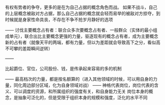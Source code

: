 有权有势者的争夺，更多的是在为自己占据的概念角色而战。
如果不战斗，自己的上层概念被敌对方占据，那么自己占据的概念就会轻而易举的被敌对方掠夺，到时候就是身家性命具丧，不存在不争不抢岁月静好的选项

——
讨伐主要概念占有者：联合众多次要概念占有者、一般群众（实体的最小组成单元），联合出比主要概念更强的力量，驱逐现有的概念占有者，成为主要概念新的占有者（就像天平的两端，都有力量，但以为差距就会导致高下之分，看似高不可攀的差距瞬间逆转）

——

比起爵位、官位，公司股份、钱，是传承起来容易的多的机制

——
最高档次的力量，都是按名额算的（进入其他领域的时候，可以用自身的力量，同化周边部分区域，化为自身领域对战）
——
神格代表岗位，岗位代表的含义、可以调度的资源，和所属组织的强度有关，和自身能力无关
岗位本身的概念，是抽象可泛化的，但是受限于组织本身的规模和强度，泛化的水平不同
